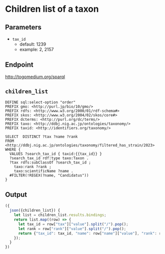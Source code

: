 # Children list of a taxon

## Parameters

* `tax_id`
  * default: 1239
  * example: 2, 2157

## Endpoint

http://togomedium.org/sparql

## `children_list`

```sparql
DEFINE sql:select-option "order"
PREFIX gmo: <http://purl.jp/bio/10/gmo/>
PREFIX rdfs: <http://www.w3.org/2000/01/rdf-schema#>
PREFIX skos: <http://www.w3.org/2004/02/skos/core#>
PREFIX dcterms: <http://purl.org/dc/terms/>
PREFIX taxo: <http://ddbj.nig.ac.jp/ontologies/taxonomy/>
PREFIX taxid: <http://identifiers.org/taxonomy/>

SELECT  DISTINCT ?tax ?name ?rank
FROM <http://ddbj.nig.ac.jp/ontologies/taxonomy/filtered_has_strain/2023> 
WHERE {
  VALUES ?search_tax_id { taxid:{{tax_id}} }
  ?search_tax_id rdf:type taxo:Taxon .
  ?tax rdfs:subClassOf ?search_tax_id ;
    taxo:rank ?rank ;
    taxo:scientificName ?name .
  #FILTER(!REGEX(?name, "Candidatus"))
}
```

## Output

```javascript
({
  json({children_list}) {
    let list = children_list.results.bindings;
    return list.map((row) => {
      let tax_id = row["tax"]["value"].split("/").pop();
      let rank = row["rank"]["value"].split("/").pop();
      return {"tax_id": tax_id, "name": row["name"]["value"], "rank": rank}
    });
  }
})
```


